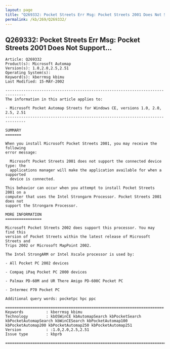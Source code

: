```yaml
---
layout: page
title: "Q269332: Pocket Streets Err Msg: Pocket Streets 2001 Does Not Support..."
permalink: /kb/269/Q269332/
---
```


## Q269332: Pocket Streets Err Msg: Pocket Streets 2001 Does Not Support...

	Article: Q269332
	Product(s): Microsoft Automap
	Version(s): 1.0,2.0,2.5,2.51
	Operating System(s): 
	Keyword(s): kberrmsg kbimu
	Last Modified: 15-MAY-2002
	
	-------------------------------------------------------------------------------
	The information in this article applies to:
	
	- Microsoft Pocket Automap Streets for Windows CE, versions 1.0, 2.0, 2.5, 2.51 
	-------------------------------------------------------------------------------
	
	SUMMARY
	=======
	
	When you install Microsoft Pocket Streets 2001, you may receive the following
	error message:
	
	  Microsoft Pocket Streets 2001 does not support the connected device type: the
	  applications manager will make the application available for when a supported
	  device is connected.
	
	This behavior can occur when you attempt to install Pocket Streets 2001 on a
	computer that uses the Intel Strongarm Processor. Pocket Streets 2001 does not
	support the Strongarm Processor.
	
	MORE INFORMATION
	================
	
	Microsoft Pocket Streets 2002 does support this processor. You may find this
	version of Pocket Streets within the latest release of Microsoft Streets and
	Trips 2002 or Microsoft MapPoint 2002.
	
	The Intel StrongARM or Intel Xscale processor is used by:
	
	- All Pocket PC 2002 devices
	
	- Compaq iPaq Pocket PC 2000 devices
	
	- Palmax PD-60M and UR There Amigo PD-600C Pocket PC
	
	- Intermec P70 Pocket PC
	
	Additional query words: pocketpc hpc ppc
	
	======================================================================
	Keywords          : kberrmsg kbimu 
	Technology        : kbOSWinCE kbAutomapSearch kbPocketSearch kbPocketAutomapSearch kbWinCESearch kbPocketAutomap100 kbPocketAutomap200 kbPocketAutomap250 kbPocketAutomap251
	Version           : :1.0,2.0,2.5,2.51
	Issue type        : kbprb
	
	=============================================================================
	

